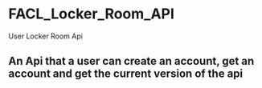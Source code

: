 # FACL_Locker_Room_API
User Locker Room Api

## An Api that a user can create an account, get an account and get the current version of the api
